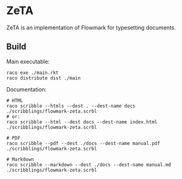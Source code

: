 ZeTA
====

ZeTA is an implementation of Flowmark for typesetting documents.

## Build

Main executable:

```
raco exe ./main.rkt
raco distribute dist ./main
```

Documentation:

```
# HTML
raco scribble --htmls --dest . --dest-name docs ./scribblings/flowmark-zeta.scrbl
# or:
raco scribble --html --dest docs --dest-name index.html ./scribblings/flowmark-zeta.scrbl

# PDF
raco scribble --pdf --dest ./docs --dest-name manual.pdf ./scribblings/flowmark-zeta.scrbl

# Markdown
raco scribble --markdown --dest ./docs --dest-name manual.md ./scribblings/flowmark-zeta.scrbl
```

